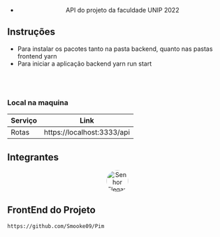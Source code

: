 <div align="center">

- API do projeto da faculdade UNIP 2022

</div>

## Instruções

- Para instalar os pacotes tanto na pasta backend, quanto nas pastas frontend
  yarn
- Para iniciar a aplicação backend
  yarn run start

<br>
<br>

### Local na maquina

| Serviço | Link                       |
| ------- | -------------------------- |
| Rotas   | https://localhost:3333/api |

## Integrantes

<div align="center">

<a href="https://github.com/Smooke09">
  <img src="https://avatars.githubusercontent.com/u/90714214?v=4" title="Senhor Elegante" style="height:50px; border-radius:100%"/>
</a>

</div>

## FrontEnd do Projeto

    https://github.com/Smooke09/Pim
